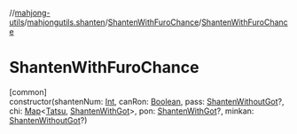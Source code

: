 //[mahjong-utils](../../../index.md)/[mahjongutils.shanten](../index.md)/[ShantenWithFuroChance](index.md)/[ShantenWithFuroChance](-shanten-with-furo-chance.md)

# ShantenWithFuroChance

[common]\
constructor(shantenNum: [Int](https://kotlinlang.org/api/latest/jvm/stdlib/kotlin/-int/index.html), canRon: [Boolean](https://kotlinlang.org/api/latest/jvm/stdlib/kotlin/-boolean/index.html), pass: [ShantenWithoutGot](../-shanten-without-got/index.md)?, chi: [Map](https://kotlinlang.org/api/latest/jvm/stdlib/kotlin.collections/-map/index.html)&lt;[Tatsu](../../mahjongutils.models/-tatsu/index.md), [ShantenWithGot](../-shanten-with-got/index.md)&gt;, pon: [ShantenWithGot](../-shanten-with-got/index.md)?, minkan: [ShantenWithoutGot](../-shanten-without-got/index.md)?)
